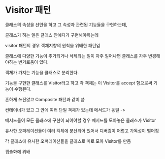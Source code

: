 # Visitor 패턴





클래스의 속성을 선언을 하고 그 속성과 관련된 기능들을 구현하는데,

클래스가 하는 일은 클래스 안에다가 구현해야하는데

visitor 패턴의 경우 객체지향의 원칙을 위배한 패턴임



클래스에 다양한 기능이 추가되거나 삭제되는 일이 자주 일어나면 클래스를 자주 변경해야하는 번거로움이 있다.

객체가 가지는 기능을 클래스로 분리한다.

기능을 구현한 클래스를 Visitor라고 하고 각 객체는 이 Visitor를 accept 함으로써 기능이 수행된다.

흔하게 쓰진않고 Composite 패턴과 같이 씀

컨테이너가 있고 그 안에 여러 단일 객체가 있는데 메서드가 동일 ->

메서드들이 모든 클래스에 구현이 되어야할 경우 메서드를 모아놓은 클래스가 Visitor



유사한 오퍼레이션들이 여러 객체에 분산되어 있어서 디버깅이 어렵고 가독성이 떨어짐

각 클래스에 유사한 오퍼레이션들을 클래스로 따로 모아 Visitor를 만듬



캡슐화에 위배

